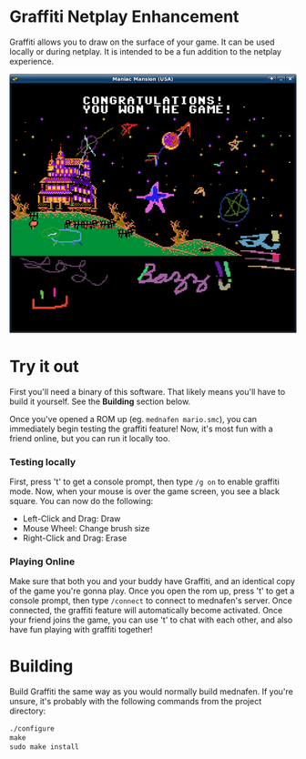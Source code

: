 Graffiti Netplay Enhancement
============================

Graffiti allows you to draw on the surface of your game. It can be used locally
or during netplay. It is intended to be a fun addition to the netplay experience.

![graffiti gameplay example](./pics/mednafen-graffiti1.png)



Try it out
==========

First you'll need a binary of this software. That likely means you'll have to build it yourself. See the **Building** section below.

Once you've opened a ROM up (eg. `mednafen mario.smc`), you can immediately begin testing the graffiti feature! Now, it's most fun with a friend online, but you can run it locally too.

### Testing locally

First, press 't' to get a console prompt, then type `/g on` to enable graffiti mode. Now, when your mouse is over the game screen, you see a black square. You can now do the following:

- Left-Click and Drag: Draw
- Mouse Wheel: Change brush size
- Right-Click and Drag: Erase

### Playing Online

Make sure that both you and your buddy have Graffiti, and an identical copy of the game you're gonna play. Once you open the rom up, press 't' to get a console prompt, then type `/connect` to connect to mednafen's server. Once connected, the graffiti feature will automatically become activated. Once your friend joins the game, you can use 't' to chat with each other, and also have fun playing with graffiti together!

Building
========

Build Graffiti the same way as you would normally build mednafen. If you're unsure, it's probably with the following commands from the project directory:

```
./configure
make
sudo make install
```